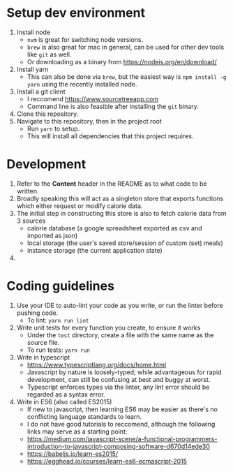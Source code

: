 # Setup dev environment
1. Install node
    - `nvm` is great for switching node versions.
    - `brew` is also great for mac in general, can be used for other dev tools like `git` as well.
    - Or downloading as a binary from https://nodejs.org/en/download/
2. Install yarn
    - This can also be done via `brew`, but the easiest way is `npm install -g yarn` using the recently installed node.
3. Install a git client
    - I reccomend https://www.sourcetreeapp.com
    - Command line is also feasible after installing the `git` binary.
4. Clone this repository.
5. Navigate to this repository, then in the project root
    - Run `yarn` to setup.
    - This will install all dependencies that this project requires.

# Development
1. Refer to the **Content** header in the README as to what code to be written.
2. Broadly speaking this will act as a singleton store that exports functions which either request or modify calorie data.
3. The initial step in constructing this store is also to fetch calorie data from 3 sources
    - calorie database (a google spreadsheet exported as csv and imported as json)
    - local storage (the user's saved store/session of custom (set) meals)
    - instance storage (the current application state)
4. 

# Coding guidelines
1. Use your IDE to auto-lint your code as you write, or run the linter before pushing code.
    - To lint: `yarn run lint`
2. Write unit tests for every function you create, to ensure it works
    - Under the `test` directory, create a file with the same name as the source file.
    - To run tests: `yarn run`
3. Write in typescript
    - https://www.typescriptlang.org/docs/home.html
    - Javascript by nature is loosely-typed; while advantageous for rapid development, can still be confusing at best and buggy at worst.
    - Typescript enforces types via the linter, any lint error should be regarded as a syntax error.
4. Write in ES6 (also called ES2015)
    - If new to javascript, then learning ES6 may be easier as there's no conflicting language standards to learn.
    - I do not have good tutorials to reccomend, although the following links may serve as a starting point:
    - https://medium.com/javascript-scene/a-functional-programmers-introduction-to-javascript-composing-software-d670d14ede30
    - https://babeljs.io/learn-es2015/
    - https://egghead.io/courses/learn-es6-ecmascript-2015
